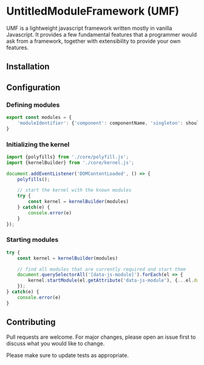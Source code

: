 # UntitledModuleFramework (UMF)

UMF is a lightweight javascript framework written mostly in vanilla Javascript. It provides a few fundamental features that a programmer would ask from a framework, together with extensibility to provide your own features.

## Installation

## Configuration

### Defining modules

```javascript
export const modules = {
    'moduleIdentifier': {'component': componentName, 'singleton': shouldBeSingleton, 'defaults': componentDefaults},
}
```

### Initializing the kernel

```javascript
import {polyfills} from './core/polyfill.js';
import {kernelBuilder} from './core/kernel.js';

document.addEventListener('DOMContentLoaded', () => {
    polyfills();

    // start the kernel with the known modules
    try {
        const kernel = kernelBuilder(modules)
    } catch(e) {
        console.error(e)
    }
});
```

### Starting modules

```javascript
try {
    const kernel = kernelBuilder(modules)

    // find all modules that are currently required and start them
    document.querySelectorAll('[data-js-module]').forEach(el => {
        kernel.startModule(el.getAttribute('data-js-module'), {...el.dataset})
    });
} catch(e) {
    console.error(e)
}
```

## Contributing
Pull requests are welcome. For major changes, please open an issue first to discuss what you would like to change.

Please make sure to update tests as appropriate.